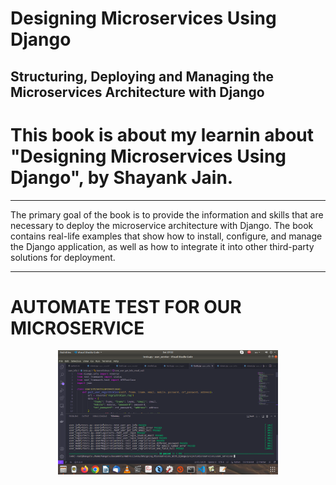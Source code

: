 # Designing Microservices Using Django

## Structuring, Deploying and Managing the Microservices Architecture with Django


<h1>
This book is about my learnin about "Designing Microservices Using Django", by Shayank Jain.
</h1>
<hr>
<p>
The primary goal of the book is to provide the information and skills that are
necessary to deploy the microservice architecture with Django. The book contains
real-life examples that  show  how to install, configure, and manage the
Django application, as well as how to integrate it into other third-party solutions for
deployment.
</p>
<hr>

# AUTOMATE TEST FOR OUR MICROSERVICE
<div align="center">
    <img src="screeshot/tests_user_service.png" width="70%">
</div>